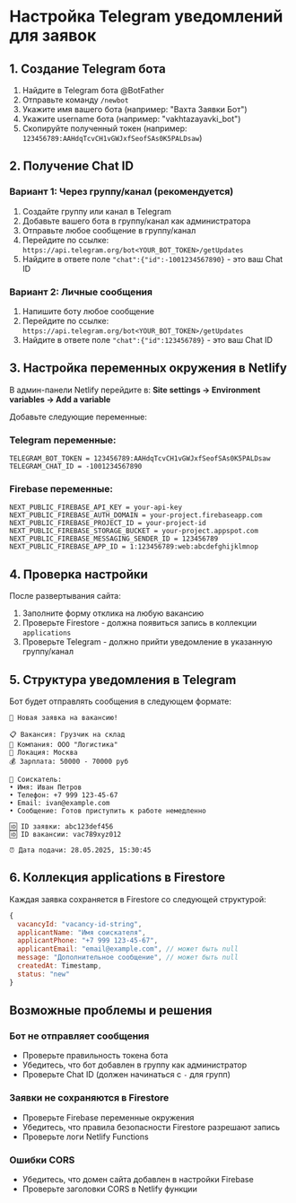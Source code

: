 # Настройка Telegram уведомлений для заявок

## 1. Создание Telegram бота

1. Найдите в Telegram бота @BotFather
2. Отправьте команду `/newbot`
3. Укажите имя вашего бота (например: "Вахта Заявки Бот")
4. Укажите username бота (например: "vakhtazayavki_bot")
5. Скопируйте полученный токен (например: `123456789:AAHdqTcvCH1vGWJxfSeofSAs0K5PALDsaw`)

## 2. Получение Chat ID

### Вариант 1: Через группу/канал (рекомендуется)
1. Создайте группу или канал в Telegram
2. Добавьте вашего бота в группу/канал как администратора
3. Отправьте любое сообщение в группу/канал
4. Перейдите по ссылке: `https://api.telegram.org/bot<YOUR_BOT_TOKEN>/getUpdates`
5. Найдите в ответе поле `"chat":{"id":-1001234567890}` - это ваш Chat ID

### Вариант 2: Личные сообщения
1. Напишите боту любое сообщение
2. Перейдите по ссылке: `https://api.telegram.org/bot<YOUR_BOT_TOKEN>/getUpdates`
3. Найдите в ответе поле `"chat":{"id":123456789}` - это ваш Chat ID

## 3. Настройка переменных окружения в Netlify

В админ-панели Netlify перейдите в:
**Site settings → Environment variables → Add a variable**

Добавьте следующие переменные:

### Telegram переменные:
```
TELEGRAM_BOT_TOKEN = 123456789:AAHdqTcvCH1vGWJxfSeofSAs0K5PALDsaw
TELEGRAM_CHAT_ID = -1001234567890
```

### Firebase переменные:
```
NEXT_PUBLIC_FIREBASE_API_KEY = your-api-key
NEXT_PUBLIC_FIREBASE_AUTH_DOMAIN = your-project.firebaseapp.com
NEXT_PUBLIC_FIREBASE_PROJECT_ID = your-project-id
NEXT_PUBLIC_FIREBASE_STORAGE_BUCKET = your-project.appspot.com
NEXT_PUBLIC_FIREBASE_MESSAGING_SENDER_ID = 123456789
NEXT_PUBLIC_FIREBASE_APP_ID = 1:123456789:web:abcdefghijklmnop
```

## 4. Проверка настройки

После развертывания сайта:
1. Заполните форму отклика на любую вакансию
2. Проверьте Firestore - должна появиться запись в коллекции `applications`
3. Проверьте Telegram - должно прийти уведомление в указанную группу/канал

## 5. Структура уведомления в Telegram

Бот будет отправлять сообщения в следующем формате:

```
🔔 Новая заявка на вакансию!

📋 Вакансия: Грузчик на склад
🏢 Компания: ООО "Логистика"
📍 Локация: Москва
💰 Зарплата: 50000 - 70000 руб

👤 Соискатель:
• Имя: Иван Петров
• Телефон: +7 999 123-45-67
• Email: ivan@example.com
• Сообщение: Готов приступить к работе немедленно

🆔 ID заявки: abc123def456
🆔 ID вакансии: vac789xyz012

⏰ Дата подачи: 28.05.2025, 15:30:45
```

## 6. Коллекция applications в Firestore

Каждая заявка сохраняется в Firestore со следующей структурой:

```javascript
{
  vacancyId: "vacancy-id-string",
  applicantName: "Имя соискателя",
  applicantPhone: "+7 999 123-45-67",
  applicantEmail: "email@example.com", // может быть null
  message: "Дополнительное сообщение", // может быть null
  createdAt: Timestamp,
  status: "new"
}
```

## Возможные проблемы и решения

### Бот не отправляет сообщения
- Проверьте правильность токена бота
- Убедитесь, что бот добавлен в группу как администратор
- Проверьте Chat ID (должен начинаться с `-` для групп)

### Заявки не сохраняются в Firestore
- Проверьте Firebase переменные окружения
- Убедитесь, что правила безопасности Firestore разрешают запись
- Проверьте логи Netlify Functions

### Ошибки CORS
- Убедитесь, что домен сайта добавлен в настройки Firebase
- Проверьте заголовки CORS в Netlify функции
